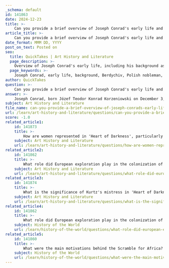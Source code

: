 ```yaml
---
_schema: default
id: 141863
date: 2024-12-23
title: >-
    Can you provide a brief overview of Joseph Conrad's early life and background?
article_title: >-
    Can you provide a brief overview of Joseph Conrad's early life and background?
date_format: MMM DD, YYYY
post_on_text: Posted on
seo:
  title: QuickTakes | Art History and Literature
  page_description: >-
    Overview of Joseph Conrad's early life, including his background as a Polish nobleman's son, family exile due to political activism, erratic education, literary influences, and eventual success as a novelist.
  page_keywords: >-
    Joseph Conrad, early life, background, Berdychiv, Polish nobleman, independence movement, exile, education, literary instruction, English fluency, British citizen, merchant marine, literature, themes, colonialism, human psychology
author: QuickTakes
question: >-
    Can you provide a brief overview of Joseph Conrad's early life and background?
answer: >-
    Joseph Conrad, born Józef Teodor Konrad Korzeniowski on December 3, 1857, in Berdychiv (then part of the Russian Empire, now in Ukraine), was the only child of Apollo Korzeniowski, a Polish nobleman and political activist, and Ewelina Bobrawska, who came from a wealthy Polish family. His father's involvement in the Polish independence movement led to the family's exile to Russia, which resulted in a tumultuous early life characterized by frequent relocations.\n\nConrad's early education was erratic, largely due to the family's unstable circumstances. His father, a translator and writer, provided him with some literary instruction, which would later influence Conrad's own writing career. Despite being born into a Polish-speaking family, Conrad did not become fluent in English until his twenties, yet he would go on to become one of the most significant novelists in the English language, known for his complex narratives and exploration of themes such as colonialism and human psychology.\n\nIn 1886, Conrad settled in England, where he eventually became a British citizen. His experiences at sea, particularly in the merchant marine, would profoundly shape his literary works, including his famous novella "Heart of Darkness." Conrad's early life and background played a crucial role in the development of his literary voice and thematic concerns.
subject: Art History and Literature
file_name: can-you-provide-a-brief-overview-of-joseph-conrads-early-life-and-background.md
url: /learn/art-history-and-literature/questions/can-you-provide-a-brief-overview-of-joseph-conrads-early-life-and-background
score: -1.0
related_article1:
    id: 141873
    title: >-
        How are women represented in 'Heart of Darkness', particularly Marlow's aunt?
    subject: Art History and Literature
    url: /learn/art-history-and-literature/questions/how-are-women-represented-in-heart-of-darkness-particularly-marlows-aunt
related_article2:
    id: 141862
    title: >-
        What role did European exploration play in the colonization of Africa?
    subject: Art History and Literature
    url: /learn/art-history-and-literature/questions/what-role-did-european-exploration-play-in-the-colonization-of-africa
related_article3:
    id: 141874
    title: >-
        What is the significance of Kurtz's mistress in 'Heart of Darkness'?
    subject: Art History and Literature
    url: /learn/art-history-and-literature/questions/what-is-the-significance-of-kurtzs-mistress-in-heart-of-darkness
related_article4:
    id: 141862
    title: >-
        What role did European exploration play in the colonization of Africa?
    subject: History of the World
    url: /learn/history-of-the-world/questions/what-role-did-european-exploration-play-in-the-colonization-of-africa
related_article5:
    id: 141860
    title: >-
        What were the main motivations behind the Scramble for Africa?
    subject: History of the World
    url: /learn/history-of-the-world/questions/what-were-the-main-motivations-behind-the-scramble-for-africa
---
```


&nbsp;